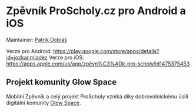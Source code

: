 # Zpěvník ProScholy.cz pro Android a iOS

Maintainer: [Patrik Dobiáš](https://github.com/Paprikadobi)

Verze pro Android: https://play.google.com/store/apps/details?id=jozkar.mladez
Verze pro iOS: https://apps.apple.com/us/app/zpěvn%C3%ADk-pro-scholy/id1475375453

## Projekt komunity Glow Space
Mobilní Zpěvník a celý projekt ProScholy vzniká díky dobrovolnickému úsilí digitální komunity [Glow Space](https://glowspace.cz).
